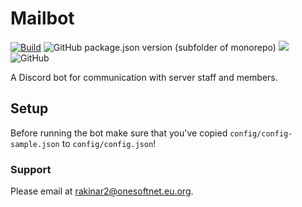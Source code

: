 # Mailbot

[![Build](https://github.com/virtual-designer/mailbot/actions/workflows/build.yml/badge.svg)](https://github.com/onesoft-sudo/mailbot/actions/workflows/build.yml)
![GitHub package.json version (subfolder of monorepo)](https://img.shields.io/github/package-json/v/onesoft-sudo/mailbot?label=Version)
![](https://img.shields.io/github/languages/top/onesoft-sudo/mailbot?color=yellow&label=JavaScript)
![GitHub](https://img.shields.io/github/license/onesoft-sudo/mailbot?color=%23007bff&label=License)

A Discord bot for communication with server staff and members.

## Setup

Before running the bot make sure that you've copied `config/config-sample.json` to `config/config.json`!

<!-- When running the bot for the first time, run `-setup` in the server where the bot is in. -->

### Support

Please email at rakinar2@onesoftnet.eu.org.
